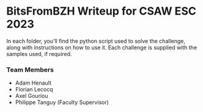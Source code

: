 # BitsFromBZH Writeup for CSAW ESC 2023

In each folder, you'll find the python script used to solve the challenge, along with instructions on how to use it. Each challenge is supplied with the samples used, if required.

### Team Members

- Adam Henault
- Florian Lecocq
- Axel Gouriou
- Philippe Tanguy (Faculty Supervisor)

